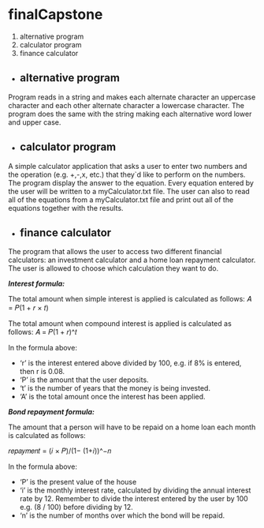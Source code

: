 # finalCapstone
1. alternative program
2. calculator program
3. finance calculator
  
* ## alternative program
Program reads in a string and makes each alternate character an uppercase character and each other alternate character a lowercase character. The program does the same with the string making each alternative word lower and upper case.
* ## calculator program
A simple calculator application that asks a user to enter two numbers and the operation (e.g. +,-,x, etc.) that they`d like to perform on the numbers. The program display the answer to the equation. Every equation entered by the user will be written to a myCalculator.txt file. The user can also to read all of the equations from a myCalculator.txt file and print out all of the equations together with the results.
* ## finance calculator
The program that allows the user to access two different financial calculators: an investment calculator and a home loan repayment calculator.
The user is allowed to choose which calculation they want to do.

***Interest formula:***

The total amount when simple interest is applied is calculated as follows: 𝐴 = 𝑃(1 + 𝑟 × 𝑡)

The total amount when compound interest is applied is calculated as follows: 𝐴 = 𝑃(1 + 𝑟)^𝑡

In the formula above:
- ‘r’ is the interest entered above divided by 100, e.g. if 8% is entered, then r is 0.08.
- ‘P’ is the amount that the user deposits.
- ‘t’ is the number of years that the money is being invested.
- ‘A’ is the total amount once the interest has been applied.
  
***Bond repayment formula:***

The amount that a person will have to be repaid on a home loan each month is calculated as follows:

𝑟𝑒𝑝𝑎𝑦𝑚𝑒𝑛𝑡 = (𝑖 × 𝑃)/(1− (1+𝑖))^−𝑛

In the formula above:
- ‘P’ is the present value of the house
- ‘i’ is the monthly interest rate, calculated by dividing the annual interest rate by 12. Remember to divide the interest entered by the user by 100 e.g. (8 / 100) before dividing by 12.
- ‘n’ is the number of months over which the bond will be repaid.
  
